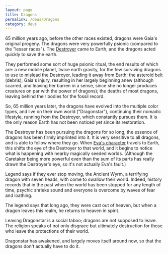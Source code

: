 ```yaml
---
layout: page
title: Dragons
permalink: /deus/Dragons
category: deus
---
```

65 million years ago, before the other races existed, dragons were Gaia's original progeny. The dragons were very powerfully psionic (compared to the &quot;lesser races&quot;). The [Destroyer](UniverseCreation) came to Earth, and the dragons acted quickly to save the earth.

They performed some sort of huge psionic ritual, the end results of which are: a new mobile planet, twice earth gravity, for the few surviving dragons to use to mislead the Destroyer, leading it away from Earth; the asteroid belt (debris); Gaia's injury, resulting in her largely beginning anew (although scarred, and leaving her barren in a sense, since she no longer produces creatures on par with the power of dragons); the deaths of most dragons, leaving behind their bodies for the fossil record.

So, 65 million years later, the dragons have evolved into the multiple color types, and live on their own world (&quot;Dragonstar&quot;), continuing their nomadic lifestyle, running from the Destroyer, which constantly pursues them. It is the only reason Earth has not been noticed yet since its restoration.

The Destroyer has been pursuing the dragons for so long, the essence of dragons has been firmly imprinted into it. It is very sensitive to all dragons, and is able to follow where they go. When [Eva's character](CharPrivateEva) travels to Earth, this shifts the eye of the Destroyer to that world, and it begins to notice what is happening with nearby magically seeded worlds. (Although the Caretaker being more powerful even than the sum of its parts has really drawn the Destroyer's eye, so it's not actually Eva's fault.)

Legend says if they ever stop moving, the Ancient Wyrm, a terrifying dragon with seven heads, with come to swallow their world. Indeed, history records that in the past when the world has been stopped for any length of time, psychic shrieks sound and everyone is overcome by waves of fear and loathing.

The legend says that long ago, they were cast out of heaven, but when a dragon leaves this realm, he returns to heaven in spirit.

Leaving Dragonstar is a social taboo; dragons are not supposed to leave. The religion speaks of not only disgrace but ultimately destruction for those who leave the protections of their world.

Dragonstar has awakened, and largely moves itself around now, so that the dragons don't actually have to do it.


